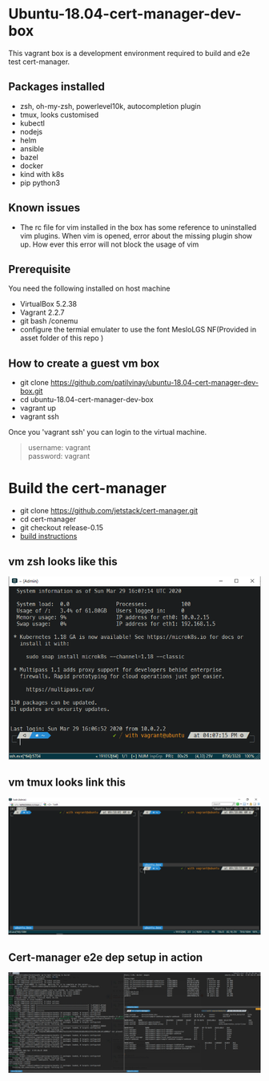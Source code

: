 # Ubuntu-18.04-cert-manager-dev-box
This vagrant box is a development environment required to build and e2e test cert-manager.


## Packages installed
* zsh, oh-my-zsh, powerlevel10k, autocompletion plugin
* tmux, looks customised
* kubectl
* nodejs
* helm
* ansible
* bazel
* docker
* kind with k8s
* pip python3

## Known issues
* The rc file for vim installed in the box has some reference to uninstalled vim plugins. When vim is opened, error about the missing plugin show up. How ever this error will not block the usage of vim




## Prerequisite
You need the following installed on host machine
* VirtualBox 5.2.38 
* Vagrant 2.2.7
* git bash /conemu
* configure the termial emulater to use the font MesloLGS NF(Provided in asset folder of this repo )


## How to create a guest vm box
* git clone https://github.com/patilvinay/ubuntu-18.04-cert-manager-dev-box.git
* cd ubuntu-18.04-cert-manager-dev-box
* vagrant up
* vagrant ssh

Once you 'vagrant ssh' you can login to the virtual machine. 
>username: vagrant  
>password: vagrant

# Build the cert-manager 
* git clone https://github.com/jetstack/cert-manager.git
* cd cert-manager
* git checkout release-0.15
* [build instructions](https://github.com/jetstack/cert-manager/tree/master/devel)




## vm zsh looks like this
![image](./assets/img/vagrant-ssh.png)
## vm tmux looks link this
![image](./assets/img/tmux.png)
## Cert-manager e2e dep setup in action
![image](./assets/img/cert-e2e-deps-setup.png)

